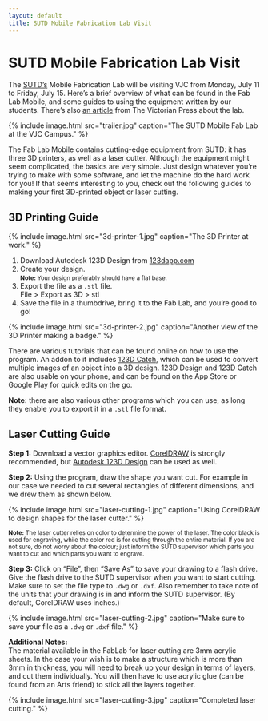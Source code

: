```yaml
---
layout: default
title: SUTD Mobile Fabrication Lab Visit
---
```

# SUTD Mobile Fabrication Lab Visit

The [SUTD’s](http://www.sutd.edu.sg/) Mobile Fabrication Lab will be visiting VJC from Monday, July 11 to Friday, July 15. Here’s a brief overview of what can be found in the Fab Lab Mobile, and some guides to using the equipment written by our students. There’s also [an article](http://thevictorianpress.com/sutd-mobile-fab-lab-vjc/) from The Victorian Press about the lab.

{% include image.html src="trailer.jpg" caption="The SUTD Mobile Fab Lab at the VJC Campus." %}

The Fab Lab Mobile contains cutting-edge equipment from SUTD: it has three 3D printers, as well as a laser cutter. Although the equipment might seem complicated, the basics are very simple. Just design whatever you’re trying to make with some software, and let the machine do the hard work for you! If that seems interesting to you, check out the following guides to making your first 3D-printed object or laser cutting.

## 3D Printing Guide

{% include image.html src="3d-printer-1.jpg" caption="The 3D Printer at work." %}

1. Download Autodesk 123D Design from [123dapp.com](http://www.123dapp.com/design)
2. Create your design.  
   <small>**Note:** Your design preferably should have a flat base.</small>
3. Export the file as a `.stl` file.  
   File > Export as 3D > stl
4. Save the file in a thumbdrive, bring it to the Fab Lab, and you’re good to go!

{% include image.html src="3d-printer-2.jpg" caption="Another view of the 3D Printer making a badge." %}

There are various tutorials that can be found online on how to use the program. An addon to it includes [123D Catch](http://www.123dapp.com/catch), which can be used to convert multiple images of an object into a 3D design.
123D Design and 123D Catch are also usable on your phone, and can be found on the App Store or Google Play for quick edits on the go.

**Note:** there are also various other programs which you can use, as long they enable you to export it in a `.stl` file format.

## Laser Cutting Guide

**Step 1:** Download a vector graphics editor. [CorelDRAW](http://www.coreldraw.com/rw/) is strongly recommended, but [Autodesk 123D Design](http://www.123dapp.com/design) can be used as well.

**Step 2:** Using the program, draw the shape you want cut. For example in our case we needed to cut several rectangles of different dimensions, and we drew them as shown below.

{% include image.html src="laser-cutting-1.jpg" caption="Using CorelDRAW to design shapes for the laser cutter." %}

<small>**Note:** The laser cutter relies on color to determine the power of the laser. The color black is used for engraving, while the color red is for cutting through the entire material. If you are not sure, do not worry about the colour; just inform the SUTD supervisor which parts you want to cut and which parts you want to engrave.</small>

**Step 3:** Click on “File”, then “Save As” to save your drawing to a flash drive. Give the flash drive to the SUTD supervisor when you want to start cutting. Make sure to set the file type to `.dwg` or `.dxf`. Also remember to take note of the units that your drawing is in and inform the SUTD supervisor. (By default, CorelDRAW uses inches.)

{% include image.html src="laser-cutting-2.jpg" caption="Make sure to save your file as a <code>.dwg</code> or <code>.dxf</code> file." %}

**Additional Notes:**  
The material available in the FabLab for laser cutting are 3mm acrylic sheets. In the case your wish is to make a structure which is more than 3mm in thickness, you will need to break up your design in terms of layers, and cut them individually. You will then have to use acrylic glue (can be found from an Arts friend) to stick all the layers together.

{% include image.html src="laser-cutting-3.jpg" caption="Completed laser cutting." %}
